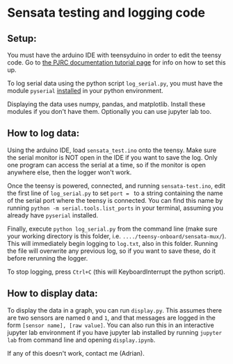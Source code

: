 # Sensata testing and logging code

## Setup:

You must have the arduino IDE with teensyduino in order to edit the teensy code. Go to [the PJRC documentation tutorial page](https://www.pjrc.com/teensy/tutorial.html) for info on how to set this up.

To log serial data using the python script `log_serial.py`, you must have the module `pyserial` [installed](https://pyserial.readthedocs.io/en/latest/pyserial.html#installation) in your python environment.

Displaying the data uses numpy, pandas, and matplotlib. Install these modules if you don't have them. Optionally you can use jupyter lab too.

## How to log data:

Using the arduino IDE, load `sensata_test.ino` onto the teensy. Make sure the serial monitor is NOT open in the IDE if you want to save the log. Only one program can access the serial at a time, so if the monitor is open anywhere else, then the logger won't work.

Once the teensy is powered, connected, and running `sensata-test.ino`, edit the first line of `log_serial.py` to set `port = ` to a string containing the name of the serial port where the teensy is connected. You can find this name by running `python -m serial.tools.list_ports` in your terminal, assuming you already have `pyserial` installed.

Finally, execute `python log_serial.py` from the command line (make sure your working directory is this folder, i.e. `..../teensy-onboard/sensata-mux/`). This will immediately begin logging to `log.txt`, also in this folder. Running the file will overwrite any previous log, so if you want to save these, do it before rerunning the logger.

To stop logging, press `Ctrl+C` (this will KeyboardInterrupt the python script).

## How to display data:

To display the data in a graph, you can run `display.py`. This assumes there are two sensors are named `0` and `1`, and that messages are logged in the form `[sensor name], [raw value]`. You can also run this in an interactive jupyter lab environment if you have jupyter lab installed by running `jupyter lab` from command line and opening `display.ipynb`.

If any of this doesn't work, contact me (Adrian).
